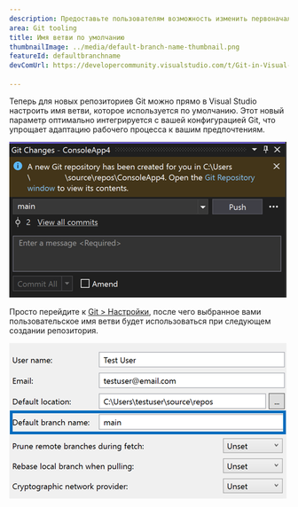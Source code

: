 ```yaml
---
description: Предоставьте пользователям возможность изменить первоначальную ветвь, используемую по умолчанию, когда создается новый репозиторий Git.
area: Git tooling
title: Имя ветви по умолчанию
thumbnailImage: ../media/default-branch-name-thumbnail.png
featureId: defaultbranchname
devComUrl: https://developercommunity.visualstudio.com/t/Git-in-Visual-Studio-2019:-Options-Shoul/1334747

---
```



Теперь для новых репозиториев Git можно прямо в Visual Studio настроить имя ветви, которое используется по умолчанию. Этот новый параметр оптимально интегрируется с вашей конфигурацией Git, что упрощает адаптацию рабочего процесса к вашим предпочтениям.

![Окно изменений Git после создания нового репозитория с ветвью `main`](../media/default-branch-name-thumbnail.png)

Просто перейдите к [Git > Настройки](vscmd://Team.Git.Settings), после чего выбранное вами пользовательское имя ветви будет использоваться при следующем создании репозитория.

![Страница "Параметры Git" с текстовым полем "Имя ветви по умолчанию"](../media/default-branch-name-setting.png)
